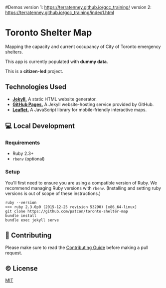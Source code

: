 
#Demos
version 1: https://terratenney.github.io/gcc_training/
version 2: https://terratenney.github.io/gcc_training/index1.html 
# Toronto Shelter Map

Mapping the capacity and current occupancy of City of Toronto emergency shelters.

This app is currently populated with **dummy data**.

This is a **citizen-led** project.

## Technologies Used

* [**Jekyll.**][jekyll] A static HTML website generator.
* [**GitHub Pages.**][gh-pages] A Jekyll website-hosting service provided by GitHub.
* [**Leaflet.**][leaflet] A JavaScript library for mobile-friendly interactive maps.

## :computer: Local Development

### Requirements

* Ruby 2.3+
* `rbenv` (optional)

### Setup

You'll first need to ensure you are using a compatible version of Ruby.
We recommend managing Ruby versions with `rbenv`. (Installing and
setting ruby versions is out of scope of these instructions.)

```
ruby --version
>>> ruby 2.3.0p0 (2015-12-25 revision 53290) [x86_64-linux]
git clone https://github.com/patcon/toronto-shelter-map
bundle install
bundle exec jekyll serve
```

## :muscle: Contributing

Please make sure to read the [Contributing Guide](CONTRIBUTING.md) before making a pull request.

## :copyright: License

[MIT](http://opensource.org/licenses/MIT)

<!-- Links -->
   [leaflet]: http://leafletjs.com/
   [gh-pages]: https://help.github.com/articles/what-is-github-pages/
   [jekyll]: https://jekyllrb.com/docs/home/

